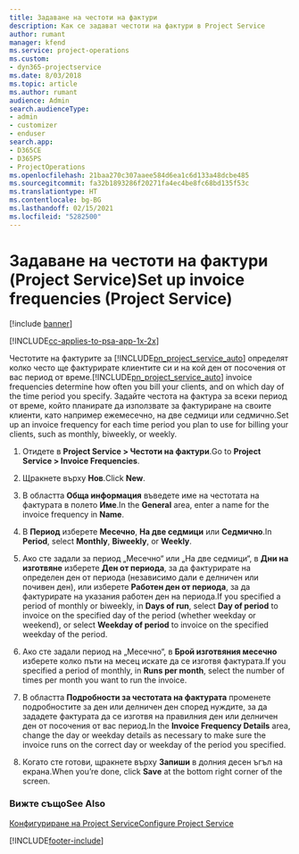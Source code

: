 ```yaml
---
title: Задаване на честоти на фактури
description: Как се задават честоти на фактури в Project Service
author: rumant
manager: kfend
ms.service: project-operations
ms.custom:
- dyn365-projectservice
ms.date: 8/03/2018
ms.topic: article
ms.author: rumant
audience: Admin
search.audienceType:
- admin
- customizer
- enduser
search.app:
- D365CE
- D365PS
- ProjectOperations
ms.openlocfilehash: 21baa270c307aaee584d6ea1c6d133a48dcbe485
ms.sourcegitcommit: fa32b1893286f20271fa4ec4be8fc68bd135f53c
ms.translationtype: HT
ms.contentlocale: bg-BG
ms.lasthandoff: 02/15/2021
ms.locfileid: "5282500"
---
```

# <a name="set-up-invoice-frequencies-project-service"></a><span data-ttu-id="f58c7-103">Задаване на честоти на фактури (Project Service)</span><span class="sxs-lookup"><span data-stu-id="f58c7-103">Set up invoice frequencies (Project Service)</span></span>

[!include [banner](../includes/psa-now-project-operations.md)]

[!INCLUDE[cc-applies-to-psa-app-1x-2x](../includes/cc-applies-to-psa-app-1x-2x.md)]

<span data-ttu-id="f58c7-104">Честотите на фактурите за [!INCLUDE[pn_project_service_auto](../includes/pn-project-service-auto.md)] определят колко често ще фактурирате клиентите си и на кой ден от посочения от вас период от време.</span><span class="sxs-lookup"><span data-stu-id="f58c7-104">[!INCLUDE[pn_project_service_auto](../includes/pn-project-service-auto.md)] invoice frequencies determine how often you bill your clients, and on which day of the time period you specify.</span></span> <span data-ttu-id="f58c7-105">Задайте честота на фактура за всеки период от време, който планирате да използвате за фактуриране на своите клиенти, като например ежемесечно, на две седмици или седмично.</span><span class="sxs-lookup"><span data-stu-id="f58c7-105">Set up an invoice frequency for each time period you plan to use for billing your clients, such as monthly, biweekly, or weekly.</span></span>  
  
1.  <span data-ttu-id="f58c7-106">Отидете в **Project Service > Честоти на фактури**.</span><span class="sxs-lookup"><span data-stu-id="f58c7-106">Go to **Project Service > Invoice Frequencies**.</span></span>  
  
2.  <span data-ttu-id="f58c7-107">Щракнете върху **Нов**.</span><span class="sxs-lookup"><span data-stu-id="f58c7-107">Click **New**.</span></span>  
  
3.  <span data-ttu-id="f58c7-108">В областта **Обща информация** въведете име на честотата на фактурата в полето **Име**.</span><span class="sxs-lookup"><span data-stu-id="f58c7-108">In the **General** area, enter a name for the invoice frequency in **Name**.</span></span>  
  
4.  <span data-ttu-id="f58c7-109">В **Период** изберете **Месечно**, **На две седмици** или **Седмично**.</span><span class="sxs-lookup"><span data-stu-id="f58c7-109">In **Period**, select **Monthly**, **Biweekly**, or **Weekly**.</span></span>  
  
5.  <span data-ttu-id="f58c7-110">Ако сте задали за период „Месечно“ или „На две седмици“, в **Дни на изготвяне** изберете **Ден от периода**, за да фактурирате на определен ден от периода (независимо дали е делничен или почивен ден), или изберете **Работен ден от периода**, за да фактурирате на указания работен ден на периода.</span><span class="sxs-lookup"><span data-stu-id="f58c7-110">If you specified a period of monthly or biweekly, in **Days of run**, select **Day of period** to invoice on the specified day of the period (whether weekday or weekend), or select **Weekday of period** to invoice on the specified weekday of the period.</span></span>  
  
6.  <span data-ttu-id="f58c7-111">Ако сте задали период на „Месечно“, в **Брой изготвяния месечно** изберете колко пъти на месец искате да се изготвя фактурата.</span><span class="sxs-lookup"><span data-stu-id="f58c7-111">If you specified a period of monthly, in **Runs per month**, select the number of times per month you want to run the invoice.</span></span>  
  
7.  <span data-ttu-id="f58c7-112">В областта **Подробности за честотата на фактурата** променете подробностите за ден или делничен ден според нуждите, за да зададете фактурата да се изготвя на правилния ден или делничен ден от посочения от вас период.</span><span class="sxs-lookup"><span data-stu-id="f58c7-112">In the **Invoice Frequency Details** area, change the day or weekday details as necessary to make sure the invoice runs on the correct day or weekday of the period you specified.</span></span>  
  
8.  <span data-ttu-id="f58c7-113">Когато сте готови, щракнете върху **Запиши** в долния десен ъгъл на екрана.</span><span class="sxs-lookup"><span data-stu-id="f58c7-113">When you’re done, click **Save** at the bottom right corner of the screen.</span></span>  
  
### <a name="see-also"></a><span data-ttu-id="f58c7-114">Вижте също</span><span class="sxs-lookup"><span data-stu-id="f58c7-114">See Also</span></span>  
 [<span data-ttu-id="f58c7-115">Конфигуриране на Project Service</span><span class="sxs-lookup"><span data-stu-id="f58c7-115">Configure Project Service</span></span>](../psa/configure.md)


[!INCLUDE[footer-include](../includes/footer-banner.md)]